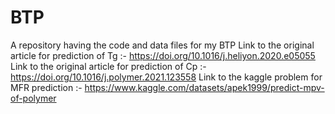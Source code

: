 # BTP
A repository having the code and data files for my BTP
Link to the original article for prediction of Tg :- https://doi.org/10.1016/j.heliyon.2020.e05055
Link to the original article for prediction of Cp :- https://doi.org/10.1016/j.polymer.2021.123558
Link to the kaggle problem for MFR prediction :- https://www.kaggle.com/datasets/apek1999/predict-mpv-of-polymer

